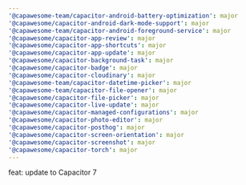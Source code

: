 ```yaml
---
'@capawesome-team/capacitor-android-battery-optimization': major
'@capawesome/capacitor-android-dark-mode-support': major
'@capawesome-team/capacitor-android-foreground-service': major
'@capawesome/capacitor-app-review': major
'@capawesome/capacitor-app-shortcuts': major
'@capawesome/capacitor-app-update': major
'@capawesome/capacitor-background-task': major
'@capawesome/capacitor-badge': major
'@capawesome/capacitor-cloudinary': major
'@capawesome-team/capacitor-datetime-picker': major
'@capawesome-team/capacitor-file-opener': major
'@capawesome/capacitor-file-picker': major
'@capawesome/capacitor-live-update': major
'@capawesome/capacitor-managed-configurations': major
'@capawesome/capacitor-photo-editor': major
'@capawesome/capacitor-posthog': major
'@capawesome/capacitor-screen-orientation': major
'@capawesome/capacitor-screenshot': major
'@capawesome/capacitor-torch': major
---
```


feat: update to Capacitor 7
